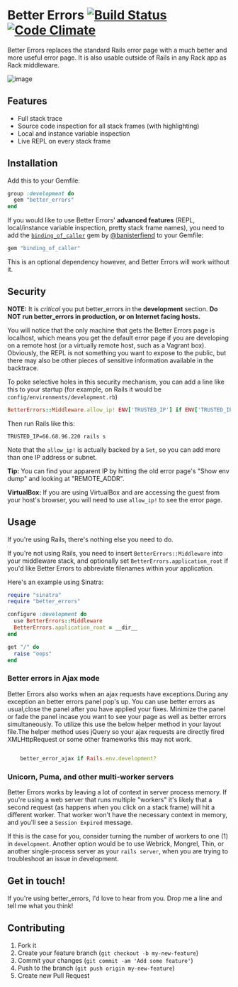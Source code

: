 # Better Errors [![Build Status](https://travis-ci.org/charliesome/better_errors.png)](https://travis-ci.org/charliesome/better_errors) [![Code Climate](https://codeclimate.com/github/charliesome/better_errors.png)](https://codeclimate.com/github/charliesome/better_errors)

Better Errors replaces the standard Rails error page with a much better and more useful error page. It is also usable outside of Rails in any Rack app as Rack middleware.

![image](http://i.imgur.com/6zBGAAb.png)

## Features

* Full stack trace
* Source code inspection for all stack frames (with highlighting)
* Local and instance variable inspection
* Live REPL on every stack frame

## Installation

Add this to your Gemfile:

```ruby
group :development do
  gem "better_errors"
end
```

If you would like to use Better Errors' **advanced features** (REPL, local/instance variable inspection, pretty stack frame names), you need to add the [`binding_of_caller`](https://github.com/banister/binding_of_caller) gem by [@banisterfiend](http://twitter.com/banisterfiend) to your Gemfile:

```ruby
gem "binding_of_caller"
```

This is an optional dependency however, and Better Errors will work without it.

## Security

**NOTE:** It is *critical* you put better\_errors in the **development** section. **Do NOT run better_errors in production, or on Internet facing hosts.**

You will notice that the only machine that gets the Better Errors page is localhost, which means you get the default error page if you are developing on a remote host (or a virtually remote host, such as a Vagrant box). Obviously, the REPL is not something you want to expose to the public, but there may also be other pieces of sensitive information available in the backtrace.

To poke selective holes in this security mechanism, you can add a line like this to your startup (for example, on Rails it would be `config/environments/development.rb`)

```ruby
BetterErrors::Middleware.allow_ip! ENV['TRUSTED_IP'] if ENV['TRUSTED_IP']
```

Then run Rails like this:

```shell
TRUSTED_IP=66.68.96.220 rails s
```

Note that the `allow_ip!` is actually backed by a `Set`, so you can add more than one IP address or subnet.

**Tip:** You can find your apparent IP by hitting the old error page's "Show env dump" and looking at "REMOTE_ADDR".

**VirtualBox:** If you are using VirtualBox and are accessing the guest from your host's browser, you will need to use `allow_ip!` to see the error page.

## Usage

If you're using Rails, there's nothing else you need to do.

If you're not using Rails, you need to insert `BetterErrors::Middleware` into your middleware stack, and optionally set `BetterErrors.application_root` if you'd like Better Errors to abbreviate filenames within your application.

Here's an example using Sinatra:

```ruby
require "sinatra"
require "better_errors"

configure :development do
  use BetterErrors::Middleware
  BetterErrors.application_root = __dir__
end

get "/" do
  raise "oops"
end
```

### Better errors in Ajax mode

Better Errors also works when an ajax requests have exceptions.During any exception an better errors panel pop's up.
You can use better errors as usual,close the panel after you have applied your fixes.
Minimize the panel or fade the panel incase you want to see your page as well as better errors simultaneously.
To utilize this use the below helper method in your layout file.The helper method uses jQuery so your ajax requests are directly fired XMLHttpRequest or some other frameworks this may not work.

```ruby

    better_error_ajax if Rails.env.development?

```

### Unicorn, Puma, and other multi-worker servers

Better Errors works by leaving a lot of context in server process memory. If
you're using a web server that runs multiple "workers" it's likely that a second
request (as happens when you click on a stack frame) will hit a different
worker. That worker won't have the necessary context in memory, and you'll see
a `Session Expired` message.

If this is the case for you, consider turning the number of workers to one (1)
in `development`. Another option would be to use Webrick, Mongrel, Thin,
or another single-process server as your `rails server`, when you are trying
to troubleshoot an issue in development.

## Get in touch!

If you're using better_errors, I'd love to hear from you. Drop me a line and tell me what you think!

## Contributing

1. Fork it
2. Create your feature branch (`git checkout -b my-new-feature`)
3. Commit your changes (`git commit -am 'Add some feature'`)
4. Push to the branch (`git push origin my-new-feature`)
5. Create new Pull Request

